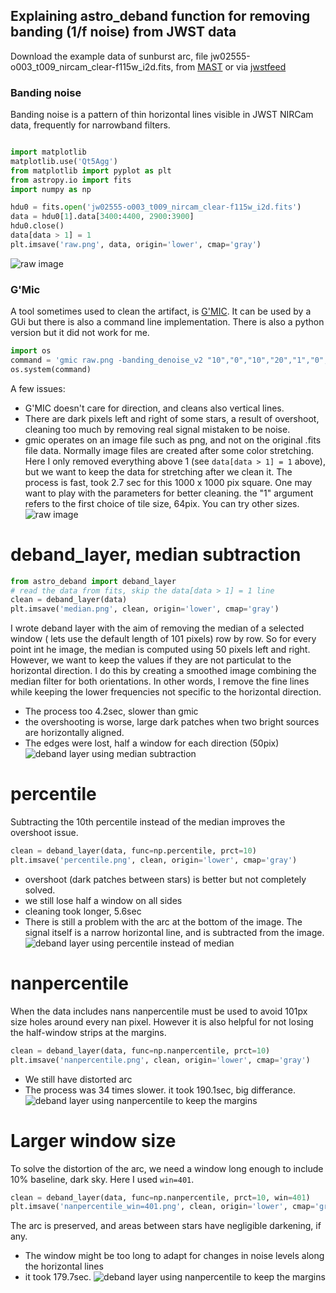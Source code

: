 ## Explaining astro_deband function for removing banding (1/f noise) from JWST data
Download the example data of sunburst arc, file jw02555-o003_t009_nircam_clear-f115w_i2d.fits, from [MAST](https://mast.stsci.edu/portal/Download/file/JWST/product/jw02555-o003_t009_nircam_clear-f115w_i2d.fits) or via [jwstfeed](https://jwstfeed.com/StsciImage/ViewImage?fullImagePath=https://mast.stsci.edu/portal/Download/file/JWST/product/jw02555-o003_t009_nircam_clear-f115w_i2d.jpg)<br>
### Banding noise
Banding noise is a pattern of thin horizontal lines visible in JWST NIRCam data, frequently for narrowband filters.
```python

import matplotlib
matplotlib.use('Qt5Agg')
from matplotlib import pyplot as plt
from astropy.io import fits
import numpy as np

hdu0 = fits.open('jw02555-o003_t009_nircam_clear-f115w_i2d.fits')
data = hdu0[1].data[3400:4400, 2900:3900]
hdu0.close()
data[data > 1] = 1
plt.imsave('raw.png', data, origin='lower', cmap='gray')
```
![raw image](deband/raw.png)
### G'Mic
A tool sometimes used to clean the artifact, is [G'MIC](https://gmic.eu/).
It can be used by a GUi but there is also a command line implementation. There is also a python version but it did not work for me. 
```python
import os
command = 'gmic raw.png -banding_denoise_v2 "10","0","10","20","1","0","0","50,50" -o gmic.png'
os.system(command)
```
A few issues:
* G'MIC doesn't care for direction, and cleans also vertical lines.
* There are dark pixels left and right of some stars, a result of overshoot, cleaning too much by removing real signal mistaken to be noise.
* gmic operates on an image file such as png, and not on the original .fits file data. Normally image files are created after some color stretching. Here I only removed everything above 1 (see `data[data > 1] = 1` above), but we want to keep the data for stretching after we clean it.
The process is fast, took 2.7 sec for this 1000 x 1000 pix square. One may want to play with the parameters for better cleaning. the "1" argument refers to the first choice of tile size, 64pix. You can try other sizes. 
![raw image](deband/gmic.png)
# deband_layer, median subtraction
```python
from astro_deband import deband_layer
# read the data from fits, skip the data[data > 1] = 1 line
clean = deband_layer(data)
plt.imsave('median.png', clean, origin='lower', cmap='gray')
```
I wrote deband layer with the aim of removing the median of a selected window ( lets use the default length of 101 pixels) row by row. So for every point int he image, the median is computed using 50 pixels left and right. However, we want to keep the values if they are not particulat to the horizontal direction. I do this by creating a smoothed image combining the median filter for both orientations. In other words, I remove the fine lines while keeping the lower frequencies not specific to the horizontal direction.
* The process too 4.2sec, slower than gmic
* the overshooting is worse, large dark patches when two bright sources are horizontally aligned.
* The edges were lost, half a window for each direction (50pix)
![deband layer using median subtraction](deband/median.png)
# percentile
Subtracting the 10th percentile instead of the median improves the overshoot issue.
```python
clean = deband_layer(data, func=np.percentile, prct=10)
plt.imsave('percentile.png', clean, origin='lower', cmap='gray')
```
* overshoot (dark patches between stars) is better but not completely solved.
* we still lose half a window on all sides
* cleaning took longer, 5.6sec
* There is still a problem with the arc at the bottom of the image. The signal itself is a narrow horizontal line, and is subtracted from the image.
![deband layer using percentile instead of median](deband/percentile.png)
# nanpercentile
When the data includes nans nanpercentile must be used to avoid 101px size holes around every nan pixel. However it is also helpful for not losing the half-window strips at the margins.
```python
clean = deband_layer(data, func=np.nanpercentile, prct=10)
plt.imsave('nanpercentile.png', clean, origin='lower', cmap='gray')
```
* We still have distorted arc
* The process was 34 times slower. it took 190.1sec, big differance.
![deband layer using nanpercentile to keep the margins](deband/nanpercentile.png)
# Larger window size
To solve the distortion of the arc, we need a window long enough to include 10% baseline, dark sky. Here I used `win=401`. 
```python
clean = deband_layer(data, func=np.nanpercentile, prct=10, win=401)
plt.imsave('nanpercentile_win=401.png', clean, origin='lower', cmap='gray')
```
The arc is preserved, and areas between stars have negligible darkening, if any.
* The window might be too long to adapt for changes in noise levels along the horizontal lines 
* it took 179.7sec.
![deband layer using nanpercentile to keep the margins](deband/nanpercentile_win=401.png)
